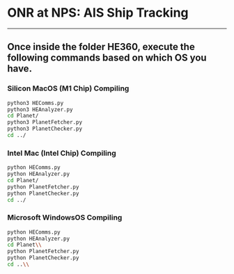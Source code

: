 # ONR at NPS: AIS Ship Tracking
---

## Once inside the folder HE360, execute the following commands based on which OS you have.

### Silicon MacOS (M1 Chip) Compiling
```bash
python3 HEComms.py
python3 HEAnalyzer.py
cd Planet/
python3 PlanetFetcher.py
python3 PlanetChecker.py
cd ../
```

### Intel Mac (Intel Chip) Compiling
```bash
python HEComms.py
python HEAnalyzer.py
cd Planet/
python PlanetFetcher.py
python PlanetChecker.py
cd ../
```

### Microsoft WindowsOS Compiling
```bash
python HEComms.py
python HEAnalyzer.py
cd Planet\\
python PlanetFetcher.py
python PlanetChecker.py
cd ..\\
```

